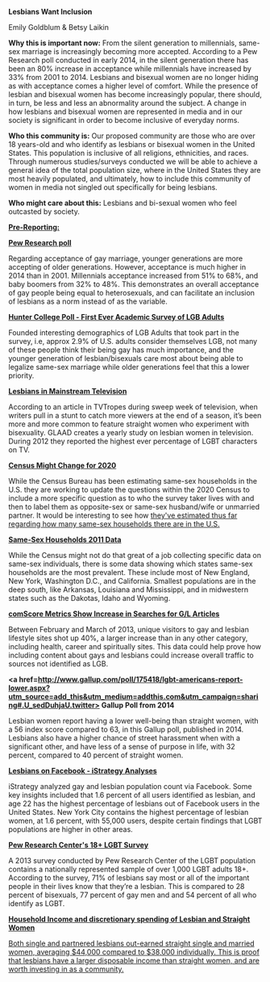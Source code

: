 **Lesbians Want Inclusion**

Emily Goldblum & Betsy Laikin

**Why this is important now:**
From the silent generation to millennials, same-sex marriage is increasingly becoming more accepted. According to a Pew Research poll conducted in early 2014, in the silent generation there has been an 80% increase in acceptance while millennials have increased by 33% from 2001 to 2014. Lesbians and bisexual women are no longer hiding as with acceptance comes a higher level of comfort. While the presence of lesbian and bisexual women has become increasingly popular, there should, in turn, be less and less an abnormality around the subject. A change in how lesbians and bisexual women are represented in media and in our society is significant in order to become inclusive of everyday norms.

**Who this community is:**
Our proposed community are those who are over 18 years-old and who identify as lesbians or bisexual women in the United States.  This population is inclusive of all religions, ethnicities, and races.  Through numerous studies/surveys conducted we will be able to achieve a general idea of the total population size, where in the United States they are most heavily populated, and ultimately, how to include this community of women in media not singled out specifically for being lesbians.

**Who might care about this:**
Lesbians and bi-sexual women who feel outcasted by society.

<u>**Pre-Reporting:**</u>

 **<a href=http://features.pewforum.org/same-sex-marriage-attitudes/slide2.php>Pew Research poll </a>**
   
   Regarding acceptance of gay marriage, younger generations are more accepting of older generations. However, acceptance is much higher in 2014 than in 2001. Millennials acceptance increased from 51% to 68%, and baby boomers from 32% to 48%. This demonstrates an overall acceptance of gay people being equal to heterosexuals, and can facilitate an inclusion of lesbians as a norm instead of as the variable.

**<a href=http://politics.as.nyu.edu/docs/IO/4819/hunter_college_poll.pdf> Hunter College Poll - First Ever Academic Survey of LGB Adults </a>**
  
  Founded interesting demographics of LGB Adults that took part in the survey, i.e, approx 2.9% of U.S. adults consider themselves LGB, not many of these people think their being gay has much importance, and the younger generation of lesbian/bisexuals care most about being able to legalize same-sex marriage while older generations feel that this a lower priority.

**<a href=https://www.glaad.org/files/whereweareontv12.pdf> Lesbians in Mainstream Television </a>**
  
  According to an article in TVTropes during sweep week of television, when writers pull in a stunt to catch more viewers at the end of a season, it’s been more and more common to feature straight women who experiment with bisexuality. GLAAD creates a yearly study on lesbian women in television. During 2012 they reported the highest ever percentage of LGBT characters on TV.

**<a href=http://fivethirtyeight.com/features/the-census-still-doesnt-know-how-many-same-sex-couples-there-are/> Census Might Change for 2020 </a>**
 
  While the Census Bureau has been estimating same-sex households in the U.S. they are working to update the questions within the 2020 Census to include a more specific question as to who the survey taker lives with and then to label them as opposite-sex or same-sex husband/wife or unmarried partner. It would be interesting to see how <a href=http://www.pewresearch.org/fact-tank/2014/05/13/census-struggles-to-reach-an-accurate-number-on-gay-marriages/> they've estimated thus far regarding how many same-sex households there are in the U.S. </a>

**<a href=http://www.census.gov/prod/2011pubs/acsbr10-03.pdf> Same-Sex Households 2011 Data </a>**
  
  While the Census might not do that great of a job collecting specific data on same-sex individuals, there is some data showing which states same-sex households are the most prevalent.  These include most of New England, New York, Washington D.C., and California.  Smallest populations are in the deep south, like Arkansas, Louisiana and Mississippi, and in midwestern states such as the Dakotas, Idaho and Wyoming.

**<a href=http://trends.e-strategyblog.com/2013/05/09/top-gaining-site-categories-february-march-2013/11020> comScore Metrics Show Increase in Searches for G/L Articles </a>**

  Between February and March of 2013, unique visitors to gay and lesbian lifestyle sites shot up 40%, a larger increase than in any other category, including health, career and spiritually sites.  This data could help prove how including content about gays and lesbians could increase overall traffic to sources not identified as LGB. 

**<a href=http://www.gallup.com/poll/175418/lgbt-americans-report-lower.aspx?utm_source=add_this&utm_medium=addthis.com&utm_campaign=sharing#.U_sedDuhjaU.twitter> Gallup Poll from 2014 </a>**

  Lesbian women report having a lower well-being than straight women, with a 56 index score compared to 63, in this Gallup poll, published in 2014. Lesbians also have a higher chance of street harassment when with a significant other, and have less of a sense of purpose in life, with 32 percent, compared to 40 percent of straight women.

**<a href=http://istrategylabs.com/2010/04/facebook-gay-men-and-lesbian-statistics-pakistan-and-washington-dc-standout/> Lesbians on Facebook - iStrategy Analyses </a>**

  iStrategy analyzed gay and lesbian population count via Facebook. Some key insights included that 1.6 percent of all users identified as lesbian, and age 22 has the highest percentage of lesbians out of Facebook users in the United States. New York City contains the highest percentage of lesbian women, at 1.6 percent, with 55,000 users, despite certain findings that LGBT populations are higher in other areas. 

**<a href=http://www.pewsocialtrends.org/2013/06/13/a-survey-of-lgbt-americans/> Pew Research Center's 18+ LGBT Survey </a>**

  A 2013 survey conducted by Pew Research Center of the LGBT population contains a nationally represented sample of over 1,000 LGBT adults 18+. According to the survey, 71% of lesbians say most or all of the important people in their lives know that they’re a lesbian. This is compared to 28 percent of bisexuals, 77 percent of gay men and and 54 percent of all who identify as LGBT. 

**<a href=http://www.experian.com/blogs/marketing-forward/2012/07/20/sim-a-look-at-household-income-and-discretionary-spend-of-lesbian-gay-and-heterosexual-americans/> Household Income and discretionary spending of Lesbian and Straight Women**

  Both single and partnered lesbians out-earned straight single and married women, averaging $44,000 compared to $38,000 individually. This is proof that lesbians have a larger disposable income than straight women, and are worth investing in as a community. 

